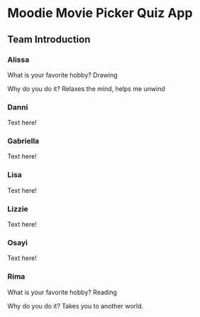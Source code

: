 # Moodie Movie Picker Quiz App

## Team Introduction

### Alissa

What is your favorite hobby? 
Drawing

Why do you do it? 
Relaxes the mind, helps me  unwind

### Danni

Text here!

### Gabriella

Text here!

### Lisa

Text here!

### Lizzie

Text here!

### Osayi

Text here!

### Rima

What is your favorite hobby? 
Reading

Why do you do it? 
Takes you to another world.
